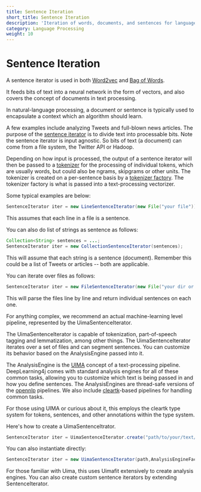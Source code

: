 ```yaml
---
title: Sentence Iteration
short_title: Sentence Iteration
description: 'Iteration of words, documents, and sentences for language processing in DL4J.'
category: Language Processing
weight: 10
---
```


# Sentence Iteration

A sentence iterator is used in both [Word2vec](word2vec.md) and [Bag of Words](deeplearning4j-nlp/bagofwords-tf-idf.html).

It feeds bits of text into a neural network in the form of vectors, and also covers the concept of documents in text processing.

In natural-language processing, a document or sentence is typically used to encapsulate a context which an algorithm should learn.

A few examples include analyzing Tweets and full-blown news articles. The purpose of the [sentence iterator](deeplearning4j-nlp/doc/org/deeplearning4j/word2vec/sentenceiterator/SentenceIterator.html) is to divide text into processable bits. Note the sentence iterator is input agnostic. So bits of text \(a document\) can come from a file system, the Twitter API or Hadoop.

Depending on how input is processed, the output of a sentence iterator will then be passed to a [tokenizer](tokenization.md) for the processing of individual tokens, which are usually words, but could also be ngrams, skipgrams or other units. The tokenizer is created on a per-sentence basis by a [tokenizer factory](tokenization.md#example). The tokenizer factory is what is passed into a text-processing vectorizer.

Some typical examples are below:

```java
SentenceIterator iter = new LineSentenceIterator(new File("your file"));
```

This assumes that each line in a file is a sentence.

You can also do list of strings as sentence as follows:

```java
Collection<String> sentences = ...;
SentenceIterator iter = new CollectionSentenceIterator(sentences);
```

This will assume that each string is a sentence \(document\). Remember this could be a list of Tweets or articles -- both are applicable.

You can iterate over files as follows:

```java
SentenceIterator iter = new FileSentenceIterator(new File("your dir or file"));
```

This will parse the files line by line and return individual sentences on each one.

For anything complex, we recommend an actual machine-learning level pipeline, represented by the UimaSentenceIterator.

The UimaSentenceIterator is capable of tokenization, part-of-speech tagging and lemmatization, among other things. The UimaSentenceIterator iterates over a set of files and can segment sentences. You can customize its behavior based on the AnalysisEngine passed into it.

The AnalysisEngine is the [UIMA](http://uima.apache.org/) concept of a text-processing pipeline. DeepLearning4j comes with standard analysis engines for all of these common tasks, allowing you to customize which text is being passed in and how you define sentences. The AnalysisEngines are thread-safe versions of the [opennlp](http://opennlp.apache.org/) pipelines. We also include [cleartk](https://cleartk.github.io/cleartk/)-based pipelines for handling common tasks.

For those using UIMA or curious about it, this employs the cleartk type system for tokens, sentences, and other annotations within the type system.

Here's how to create a UimaSentenceItrator.

```java
SentenceIterator iter = UimaSentenceIterator.create("path/to/your/text/documents");
```

You can also instantiate directly:

```java
SentenceIterator iter = new UimaSentenceIterator(path,AnalysisEngineFactory.createEngine(AnalysisEngineFactory.createEngineDescription(TokenizerAnnotator.getDescription(), SentenceAnnotator.getDescription())));
```

For those familiar with Uima, this uses Uimafit extensively to create analysis engines. You can also create custom sentence iterators by extending SentenceIterator.

